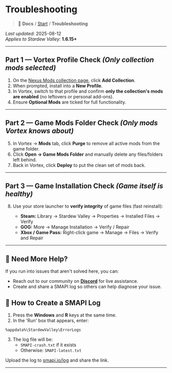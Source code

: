 # Troubleshooting

> 📂 **Docs** / [Start](/start.md) / **Troubleshooting**

*Last updated:* 2025-08-12  
*Applies to Stardew Valley:* **1.6.15+**

---

## **Part 1 — Vortex Profile Check** *(Only collection mods selected)*

1. On the [Nexus Mods collection page](https://next.nexusmods.com/stardewvalley/collections/tckf0m), click **Add Collection**.
2. When prompted, install into a **New Profile**.
3. In Vortex, switch to that profile and confirm **only the collection's mods are enabled** (no leftovers or personal add-ons).
4. Ensure **Optional Mods** are ticked for full functionality.

---

## **Part 2 — Game Mods Folder Check** *(Only mods Vortex knows about)*

5. In Vortex → **Mods** tab, click **Purge** to remove all active mods from the game folder.
6. Click **Open → Game Mods Folder** and manually delete any files/folders left behind.
7. Back in Vortex, click **Deploy** to put the clean set of mods back.

---

## **Part 3 — Game Installation Check** *(Game itself is healthy)*

8. Use your store launcher to **verify integrity** of game files (fast reinstall):

   * **Steam:** Library → Stardew Valley → Properties → Installed Files → Verify  
   * **GOG:** More → Manage Installation → Verify / Repair  
   * **Xbox / Game Pass:** Right-click game → Manage → Files → Verify and Repair

---

## 💬 Need More Help?

If you run into issues that aren't solved here, you can:
- Reach out to our community on **[Discord](https://discord.gg/de2NrHXuty)** for live assistance.
- Create and share a SMAPI log so others can help diagnose your issue.

## 📄 How to Create a SMAPI Log

1. Press the **Windows** and **R** keys at the same time.
2. In the 'Run' box that appears, enter:
```
%appdata%\StardewValley\ErrorLogs
```
3. The log file will be:
   - `SMAPI-crash.txt` if it exists  
   - Otherwise: `SMAPI-latest.txt`

Upload the log to [smapi.io/log](https://smapi.io/log) and share the link.

---

<!-- ## 📚 Quick Links

- 🌾 [Start Page](/start.md)  
- 🚀 [Installation Guide](/install.md)  
- 🧩 [Manual Installation Guide](/manual-install.md)  
- 🔀 [Combining Collections](/combining.md)  
- 🎮 [Keybinds & Controllers](/keybinds.md)  
- 🛠️ [Troubleshooting](/troubleshooting.md)  
- ❓ [Known Issues & FAQ](/known-issues-and-faq.md)

-->
